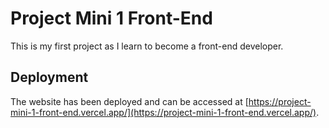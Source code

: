 # Project Mini 1 Front-End

This is my first project as I learn to become a front-end developer.

## Deployment

The website has been deployed and can be accessed at [https://project-mini-1-front-end.vercel.app/](https://project-mini-1-front-end.vercel.app/).
